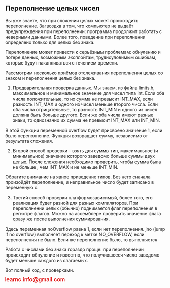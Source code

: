## Переполнение целых чисел

Вы уже знаете, что при сложении целых может происходить переполнение. Загвоздка в том, что компьютер не выдаёт предупреждения при переполнении: 
программа продолжит работать с неверными данными. Более того, поведение при переполнении определено только для целых без знака.

Переполнение может привести к серьёзным проблемам: обнулению и потере данных, возможным эксплойтам, трудноуловимым ошибкам, которые будут накапливаться с течением времени.

Рассмотрим несколько приёмов отслеживания переполнения целых со знаком и переполнения целых без знака.

1. Предварительная проверка данных. Мы знаем, из файла limits.h, максимальное и минимальное значение для чисел типа int. Если оба числа положительные, 
то их сумма не превысит INT_MAX, если разность INT_MAX и одного из чисел меньше второго числа. Если оба числа отрицательные, то разность INT_MIN и 
одного из чисел должна быть больше другого. Если же оба числа имеют разные знаки, то однозначно их сумма не превысит INT_MAX или INT_MIN.

В этой функции переменной overflow будет присвоено значение 1, если было переполнение. Функция возвращает сумму, независимо от результата сложения.

2. Второй способ проверки – взять для суммы тип, максимальное (и минимальное) значение которого заведомо больше суммы двух целых. После сложения необходимо проверить, чтобы сумма была не больше , чем INT_MAX и не меньше INT_MIN.

Обратите внимание на явное приведение типов. Без него сначала произойдёт переполнение, и неправильное число будет записано в переменную c.

3. Третий способ проверки платформозависимый, более того, его реализация будет разной для разных компиляторов. При переполнении целых (обычно) поднимается флаг переполнения в регистре флагов. Можно на ассемблере проверить значение флага сразу же после выполнения суммирования.

Здесь переменная noOverflow равна 1, если нет переполнения. jno (jump if no overflow) выполняет переход к метке NO_OVERFLOW, если переполнения не было. 
Если же переполнение было, то выполняется

Работа с числами без знака гораздо проще: при переполнении происходит обнуление и известно, что получившееся число заведомо будет меньше каждого из слагаемых.

Вот полный код, с проверками.

![mail.png](../images/mail.png)

